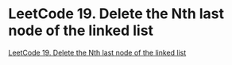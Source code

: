 # LeetCode 19. Delete the Nth last node of the linked list
[LeetCode 19. Delete the Nth last node of the linked list](https://aiwithcloud.com/2022/09/16/leetcode_19-_delete_the_nth_last_node_of_the_linked_list/)